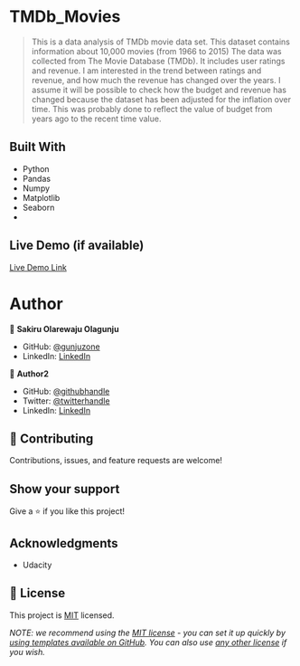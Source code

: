 # TMDb_Movies

> This is a data analysis of TMDb movie data set. This dataset contains information about 10,000 movies (from 1966 to 2015) The data was collected from The Movie Database (TMDb). It includes user ratings and revenue. I am interested in the trend between ratings and revenue, and how much the revenue has changed over the years. I assume it will be possible to check how the budget and revenue has changed because the dataset has been adjusted for the inflation over time. This was probably done to reflect the value of budget from years ago to the recent time value.


## Built With

- Python
- Pandas
- Numpy
- Matplotlib
- Seaborn
- 
## Live Demo (if available)

[Live Demo Link](https://livedemo.com)


# Author

👤 **Sakiru Olarewaju Olagunju**

- GitHub: [@gunjuzone](https://github.com/gunjuzone)
- LinkedIn: [LinkedIn](https://linkedin.com/in/linkedinhandle)

👤 **Author2**

- GitHub: [@githubhandle](https://github.com/githubhandle)
- Twitter: [@twitterhandle](https://twitter.com/twitterhandle)
- LinkedIn: [LinkedIn](https://www.linkedin.com/in/olarewaju-olagunju-775034161/)

## 🤝 Contributing

Contributions, issues, and feature requests are welcome!


## Show your support

Give a ⭐️ if you like this project!

## Acknowledgments

- Udacity

## 📝 License

This project is [MIT](./LICENSE) licensed.

_NOTE: we recommend using the [MIT license](https://choosealicense.com/licenses/mit/) - you can set it up quickly by [using templates available on GitHub](https://docs.github.com/en/communities/setting-up-your-project-for-healthy-contributions/adding-a-license-to-a-repository). You can also use [any other license](https://choosealicense.com/licenses/) if you wish._

